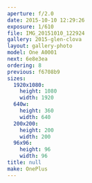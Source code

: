 ```yaml
---
aperture: f/2.0
date: 2015-10-10 12:29:26
exposure: 1/610
file: IMG_20151010_122924
gallery: 2015-glen-clova
layout: gallery-photo
model: One A0001
next: 6e8e3ea
ordering: 8
previous: f6708b9
sizes:
  1920x1080:
    height: 1080
    width: 1920
  640w:
    height: 360
    width: 640
  200x200:
    height: 200
    width: 200
  96x96:
    height: 96
    width: 96
title: null
make: OnePlus
---
```

